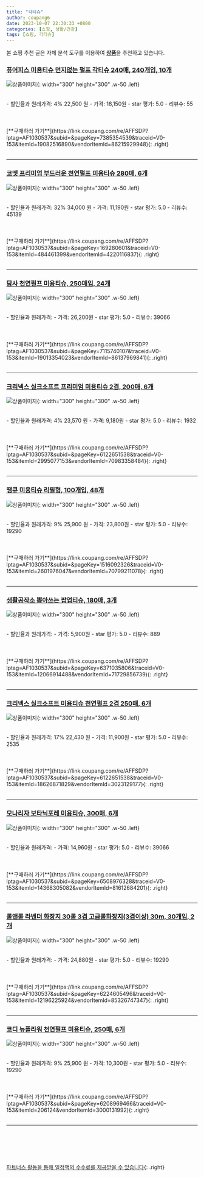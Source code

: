 ```yaml
---
title: "각티슈"
author: coupang6
date: 2023-10-07 22:30:33 +0800
categories: [쇼핑, 생활/건강]
tags: [쇼핑, 각티슈]
---
```


본 쇼핑 추천 글은 자체 분석 도구를 이용하여 [**상품**](https://link.coupang.com/a/bao1ui)을 추천하고 있습니다.

### [퓨어피스 미용티슈 먼지없는 펄프 각티슈 240매, 240개입, 10개](https://link.coupang.com/re/AFFSDP?lptag=AF1030537&subid=&pageKey=7385354539&traceid=V0-153&itemId=19082516890&vendorItemId=86215929948)

![상품이미지](https://thumbnail7.coupangcdn.com/thumbnails/remote/230x230ex/image/vendor_inventory/2d22/6cad531e8ec42566c6578a16dbb5b627ee13c676bb3832bb568c59806836.jpg){: width="300" height="300" .w-50 .left}


<br>
- 할인율과 원래가격: 4%  22,500   원
- 가격: 18,150원
- star 평가: 5.0
- 리뷰수: 55
<br>
<br>
<br>
<br>
[**구매하러 가기**](https://link.coupang.com/re/AFFSDP?lptag=AF1030537&subid=&pageKey=7385354539&traceid=V0-153&itemId=19082516890&vendorItemId=86215929948){: .right}
<br>
<br>

---

### [코멧 프리미엄 부드러운 천연펄프 미용티슈 280매, 6개](https://link.coupang.com/re/AFFSDP?lptag=AF1030537&subid=&pageKey=169280601&traceid=V0-153&itemId=484461399&vendorItemId=4220116837)

![상품이미지](https://thumbnail6.coupangcdn.com/thumbnails/remote/230x230ex/image/retail/images/1751510192745731-f5329fe9-4aac-4cdb-958f-37a483598951.jpg){: width="300" height="300" .w-50 .left}


<br>
- 할인율과 원래가격: 32%  34,000   원
- 가격: 11,190원
- star 평가: 5.0
- 리뷰수: 45139
<br>
<br>
<br>
<br>
[**구매하러 가기**](https://link.coupang.com/re/AFFSDP?lptag=AF1030537&subid=&pageKey=169280601&traceid=V0-153&itemId=484461399&vendorItemId=4220116837){: .right}
<br>
<br>

---

### [탐사 천연펄프 미용티슈, 250매입, 24개](https://link.coupang.com/re/AFFSDP?lptag=AF1030537&subid=&pageKey=7115740107&traceid=V0-153&itemId=19013354023&vendorItemId=86137969841)

![상품이미지](https://thumbnail6.coupangcdn.com/thumbnails/remote/230x230ex/image/retail/images/3433275757530763-c3cb1c54-2cc9-4c68-9e04-7348c2206e51.jpg){: width="300" height="300" .w-50 .left}


<br>
- 할인율과 원래가격: 
- 가격: 26,200원
- star 평가: 5.0
- 리뷰수: 39066
<br>
<br>
<br>
<br>
[**구매하러 가기**](https://link.coupang.com/re/AFFSDP?lptag=AF1030537&subid=&pageKey=7115740107&traceid=V0-153&itemId=19013354023&vendorItemId=86137969841){: .right}
<br>
<br>

---

### [크리넥스 실크소프트 프리미엄 미용티슈 2겹, 200매, 6개](https://link.coupang.com/re/AFFSDP?lptag=AF1030537&subid=&pageKey=6122651538&traceid=V0-153&itemId=2995077153&vendorItemId=70983358484)

![상품이미지](https://thumbnail8.coupangcdn.com/thumbnails/remote/230x230ex/image/retail/images/2436151274761831-a4523312-7ae5-4766-9678-683fea3e303e.jpg){: width="300" height="300" .w-50 .left}


<br>
- 할인율과 원래가격: 4%  23,570   원
- 가격: 9,180원
- star 평가: 5.0
- 리뷰수: 1932
<br>
<br>
<br>
<br>
[**구매하러 가기**](https://link.coupang.com/re/AFFSDP?lptag=AF1030537&subid=&pageKey=6122651538&traceid=V0-153&itemId=2995077153&vendorItemId=70983358484){: .right}
<br>
<br>

---

### [땡큐 미용티슈 리필형, 100개입, 48개](https://link.coupang.com/re/AFFSDP?lptag=AF1030537&subid=&pageKey=1516092326&traceid=V0-153&itemId=2601976047&vendorItemId=70799211078)

![상품이미지](https://thumbnail7.coupangcdn.com/thumbnails/remote/230x230ex/image/retail/images/2020/04/23/18/9/5e755acc-a7fa-4bb3-9f21-178632ee25ab.jpg){: width="300" height="300" .w-50 .left}


<br>
- 할인율과 원래가격: 9%  25,900   원
- 가격: 23,800원
- star 평가: 5.0
- 리뷰수: 19290
<br>
<br>
<br>
<br>
[**구매하러 가기**](https://link.coupang.com/re/AFFSDP?lptag=AF1030537&subid=&pageKey=1516092326&traceid=V0-153&itemId=2601976047&vendorItemId=70799211078){: .right}
<br>
<br>

---

### [생활공작소 뽑아쓰는 팝업티슈, 180매, 3개](https://link.coupang.com/re/AFFSDP?lptag=AF1030537&subid=&pageKey=6371035806&traceid=V0-153&itemId=12066914488&vendorItemId=71729856739)

![상품이미지](https://thumbnail9.coupangcdn.com/thumbnails/remote/230x230ex/image/retail/images/2020/09/25/14/3/8799e702-2175-4f48-a46d-9de2cc3003ba.jpg){: width="300" height="300" .w-50 .left}


<br>
- 할인율과 원래가격: 
- 가격: 5,900원
- star 평가: 5.0
- 리뷰수: 889
<br>
<br>
<br>
<br>
[**구매하러 가기**](https://link.coupang.com/re/AFFSDP?lptag=AF1030537&subid=&pageKey=6371035806&traceid=V0-153&itemId=12066914488&vendorItemId=71729856739){: .right}
<br>
<br>

---

### [크리넥스 실크소프트 미용티슈 천연펄프 2겹 250매, 6개](https://link.coupang.com/re/AFFSDP?lptag=AF1030537&subid=&pageKey=6122651538&traceid=V0-153&itemId=18626871829&vendorItemId=3023129177)

![상품이미지](https://thumbnail6.coupangcdn.com/thumbnails/remote/230x230ex/image/retail/images/3669926969226833-9f00afe3-27b3-4484-a099-ba3a2c26a228.jpg){: width="300" height="300" .w-50 .left}


<br>
- 할인율과 원래가격: 17%  22,430   원
- 가격: 11,900원
- star 평가: 5.0
- 리뷰수: 2535
<br>
<br>
<br>
<br>
[**구매하러 가기**](https://link.coupang.com/re/AFFSDP?lptag=AF1030537&subid=&pageKey=6122651538&traceid=V0-153&itemId=18626871829&vendorItemId=3023129177){: .right}
<br>
<br>

---

### [모나리자 보타닉포레 미용티슈, 300매, 6개](https://link.coupang.com/re/AFFSDP?lptag=AF1030537&subid=&pageKey=6508976328&traceid=V0-153&itemId=14368305082&vendorItemId=81612684201)

![상품이미지](https://thumbnail9.coupangcdn.com/thumbnails/remote/230x230ex/image/retail/images/1297591456351739-102b249d-eb4a-42ab-8bcd-2503f6b85939.jpg){: width="300" height="300" .w-50 .left}


<br>
- 할인율과 원래가격: 
- 가격: 14,960원
- star 평가: 5.0
- 리뷰수: 39066
<br>
<br>
<br>
<br>
[**구매하러 가기**](https://link.coupang.com/re/AFFSDP?lptag=AF1030537&subid=&pageKey=6508976328&traceid=V0-153&itemId=14368305082&vendorItemId=81612684201){: .right}
<br>
<br>

---

### [롤앤롤 라벤더 화장지 30롤 3겹 고급롤화장지(3겹이상) 30m, 30개입, 2개](https://link.coupang.com/re/AFFSDP?lptag=AF1030537&subid=&pageKey=6224605496&traceid=V0-153&itemId=12196225924&vendorItemId=85326747347)

![상품이미지](https://thumbnail10.coupangcdn.com/thumbnails/remote/230x230ex/image/vendor_inventory/44ed/d5f89068e3efe2aa8297321d07c31863f40f3ed39bed8cd1da57536f2da3.jpg){: width="300" height="300" .w-50 .left}


<br>
- 할인율과 원래가격: 
- 가격: 24,880원
- star 평가: 5.0
- 리뷰수: 19290
<br>
<br>
<br>
<br>
[**구매하러 가기**](https://link.coupang.com/re/AFFSDP?lptag=AF1030537&subid=&pageKey=6224605496&traceid=V0-153&itemId=12196225924&vendorItemId=85326747347){: .right}
<br>
<br>

---

### [코디 뉴플라워 천연펄프 미용티슈, 250매, 6개](https://link.coupang.com/re/AFFSDP?lptag=AF1030537&subid=&pageKey=6208969466&traceid=V0-153&itemId=206124&vendorItemId=3000131992)

![상품이미지](https://thumbnail9.coupangcdn.com/thumbnails/remote/230x230ex/image/retail/images/1062474994899724-ecbf4a43-ee43-488d-a2e7-256bf4f3c240.jpg){: width="300" height="300" .w-50 .left}


<br>
- 할인율과 원래가격: 9%  25,900   원
- 가격: 10,300원
- star 평가: 5.0
- 리뷰수: 19290
<br>
<br>
<br>
<br>
[**구매하러 가기**](https://link.coupang.com/re/AFFSDP?lptag=AF1030537&subid=&pageKey=6208969466&traceid=V0-153&itemId=206124&vendorItemId=3000131992){: .right}
<br>
<br>

---
<br><br><br><br><br> [파트너스 활동을 통해 일정액의 수수료를 제공받을 수 있습니다](https://link.coupang.com/a/bao1ui){: .right}